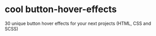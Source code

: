# cool button-hover-effects
30 unique button hover effects for your next projects (HTML, CSS and SCSS)
